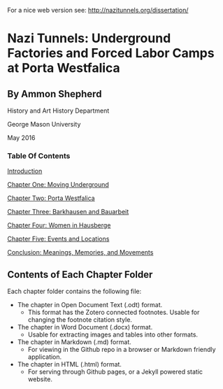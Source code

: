 For a nice web version see: http://nazitunnels.org/dissertation/


# Nazi Tunnels: Underground Factories and Forced Labor Camps at Porta Westfalica


## By Ammon Shepherd

History and Art History Department

George Mason University

May 2016

### Table Of Contents

[Introduction](https://github.com/mossiso/dissertation-text/blob/master/introduction/introduction.md)

[Chapter One: Moving Underground](https://github.com/mossiso/dissertation-text/blob/master/chapter1/chapter1.md)

[Chapter Two: Porta Westfalica](https://github.com/mossiso/dissertation-text/blob/master/chapter2/chapter2.md)

[Chapter Three: Barkhausen and Bauarbeit](https://github.com/mossiso/dissertation-text/blob/master/chapter3/chapter3.md)

[Chapter Four: Women in Hausberge](https://github.com/mossiso/dissertation-text/blob/master/chapter4/chapter4.md)

[Chapter Five: Events and Locations](https://github.com/mossiso/dissertation-text/blob/master/chapter5/chapter5.md)

[Conclusion: Meanings, Memories, and Movements](https://github.com/mossiso/dissertation-text/blob/master/conclusion/conclusion.md)

## Contents of Each Chapter Folder

Each chapter folder contains the following file:

- The chapter in Open Document Text (.odt) format. 
  - This format has the Zotero connected footnotes. Usable for changing the
    footnote citation style.
- The chapter in Word Document (.docx) format.
  - Usable for extracting images and tables into other formats.
- The chapter in Markdown (.md) format.
  - For viewing in the Github repo in a browser or Markdown friendly
    application.
- The chapter in HTML (.html) format.
  - For serving through Github pages, or a Jekyll powered static website.
